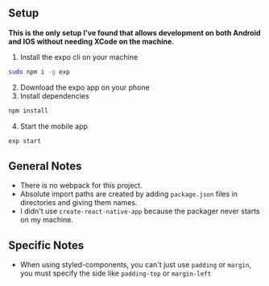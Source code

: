 ## Setup

**This is the only setup I've found that allows development on both Android and IOS without needing XCode on the machine.**

1. Install the expo cli on your machine
```bash
sudo npm i -g exp
```
2. Download the expo app on your phone
3. Install dependencies
```bash
npm install
```
4. Start the mobile app
```bash
exp start
```

## General Notes

* There is no webpack for this project.
* Absolute import paths are created by adding `package.json` files in directories and giving them names.
* I didn't use `create-react-native-app` because the packager never starts on my machine.

## Specific Notes

* When using styled-components, you can't just use `padding` or `margin`, you must specify the side like `padding-top` or `margin-left` 